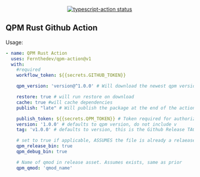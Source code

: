 <p align="center">
  <a href="https://github.com/actions/typescript-action/actions"><img alt="typescript-action status" src="https://github.com/Fernthedev/qpm-action/workflows/build-test/badge.svg"></a>
</p>

## QPM Rust Github Action

Usage:

```yaml
- name: QPM Rust Action
  uses: Fernthedev/qpm-action@v1
  with:
    #required
    workflow_token: ${{secrets.GITHUB_TOKEN}}

    qpm_version: 'version@^1.0.0' # Will download the newest qpm version which satisfies the range. By default, if empty, will download the latest release. use ref@main to download a workflow artifact from a branch or commit.

    restore: true # will run restore on download
    cache: true #will cache dependencies
    publish: "late" # Will publish the package at the end of the action run. `now` will publish the package at the end of the qpm step

    publish_token: ${{secrets.QPM_TOKEN}} # Token required for authorization publish to qpackages.com
    version: '1.0.0' # defaults to qpm version, do not include v
    tag: 'v1.0.0' # defaults to version, this is the Github Release TAG, not version!

    # set to true if applicable, ASSUMES the file is already a relaease asset
    qpm_release_bin: true
    qpm_debug_bin: true

    # Name of qmod in release asset. Assumes exists, same as prior
    qpm_qmod: 'qmod_name'
```
